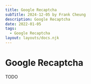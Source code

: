 ```yaml
---
title: Google Recaptcha
subTitle: 2024-12-05 by Frank Cheung
description: Google Recaptcha
date: 2022-01-05
tags:
  - Google Recaptcha
layout: layouts/docs.njk
---
```


# Google Recaptcha

TODO
